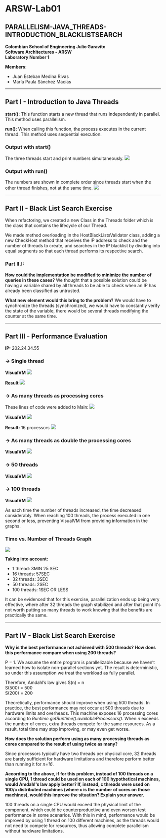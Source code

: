 # ARSW-Lab01
## PARALLELISM-JAVA_THREADS-INTRODUCTION_BLACKLISTSEARCH

**Colombian School of Engineering Julio Garavito**  
**Software Architectures - ARSW**  
**Laboratory Number 1**

**Members:**
- Juan Esteban Medina Rivas
- María Paula Sánchez Macías

---

## Part I - Introduction to Java Threads

**start():** This function starts a new thread that runs independently in parallel. This method uses parallelism.

**run():** When calling this function, the process executes in the current thread. This method uses sequential execution.

### Output with start()
The three threads start and print numbers simultaneously.
<img src="img/1. PartI-start().png">

### Output with run()
The numbers are shown in complete order since threads start when the other thread finishes, not at the same time.
<img src="img/2. PartI-run().png">

---

## Part II - Black List Search Exercise

When refactoring, we created a new Class in the Threads folder which is the class that contains the lifecycle of our Thread.

We made method overloading in the HostBlackListsValidator class, adding a new CheckHost method that receives the IP address to check and the number of threads to create, and searches in the IP blacklist by dividing into equal segments so that each thread performs its respective search.

### Part II.I:

**How could the implementation be modified to minimize the number of queries in these cases?**
We thought that a possible solution could be having a variable shared by all threads to be able to check when an IP has already been classified as untrusted.

**What new element would this bring to the problem?**
We would have to synchronize the threads (synchronized), we would have to constantly verify the state of the variable, there would be several threads modifying the counter at the same time.

---

## Part III - Performance Evaluation

**IP:** 202.24.34.55

### → Single thread
**VisualVM**
<img src="img/3. PartIII-1Thread.png">

**Result**
<img src="img/3.1 PartIII-1ThreadResult.png">

### → As many threads as processing cores
These lines of code were added to Main:
<img src="img/4.0 PartIII-Thread=CoresCodigo.png">

**VisualVM**
<img src="img/4. PartIII-Thread=Cores.png">

**Result:** 16 processors
<img src="img/4.1 PartIII-Thread=CoresResult1.png">

### → As many threads as double the processing cores
**VisualVM**
<img src="img/5. PartIII-NumberCores.png">

### → 50 threads
**VisualVM**
<img src="img/6. PartIII-50Threads.png">

### → 100 threads
**VisualVM**
<img src="img/7. PartIII-100Threads.png">

As each time the number of threads increased, the time decreased considerably. When reaching 100 threads, the process executed in one second or less, preventing VisualVM from providing information in the graphs.

### Time vs. Number of Threads Graph
<img src="img/8. PartIII-TimevsThreads.png">

**Taking into account:**
- 1 thread: 3MIN 25 SEC
- 16 threads: 57SEC
- 32 threads: 3SEC
- 50 threads: 2SEC
- 100 threads: 1SEC OR LESS

It can be evidenced that for this exercise, parallelization ends up being very effective, where after 32 threads the graph stabilized and after that point it's not worth putting so many threads to work knowing that the benefits are practically the same.

---

## Part IV - Black List Search Exercise

**Why is the best performance not achieved with 500 threads? How does this performance compare when using 200 threads?**

P = 1. We assume the entire program is parallelizable because we haven’t learned how to isolate non-parallel sections yet. The result is deterministic, so under this assumption we treat the workload as fully parallel.

Therefore, Amdahl’s law gives S(n) = n\
S(500) = 500 \
S(200) = 200

Theoretically, performance should improve when using 500 threads. In practice, the best performance may not occur at 500 threads due to hardware limits and overheads. This machine exposes 16 processing cores according to *Runtime.getRuntime().availableProcessors()*. When *n* exceeds the number of cores, extra threads compete for the same resources. As a result, total time may stop improving, or may even get worse.


**How does the solution perform using as many processing threads as cores compared to the result of using twice as many?**

Since processors typically have two threads per physical core, 32 threads are barely sufficient for hardware limitations and therefore perform better than running it for *n=16*.

**According to the above, if for this problem, instead of 100 threads on a single CPU, 1 thread could be used on each of 100 hypothetical machines, would Amdahl's law apply better? If, instead, c threads were used on 100/c distributed machines (where c is the number of cores on those machines), would this improve the situation? Explain your answer.**

100 threads on a single CPU would exceed the physical limit of the component, which could be counterproductive and even worsen test performance in some scenarios. With this in mind, performance would be improved by using 1 thread on 100 different machines, as the threads would not need to compete for resources, thus allowing complete parallelism without hardware limitations.